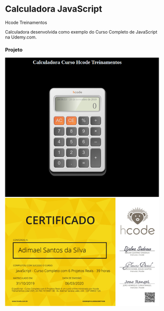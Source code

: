 # Calculadora JavaScript

Hcode Treinamentos

Calculadora desenvolvida como exemplo do Curso Completo de JavaScript na Udemy.com.

### Projeto
![Screenshot](/screenshot/calculadora.png)
![Screenshot](/screenshot/screenshot1.jpg)
